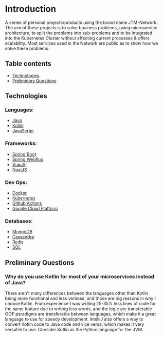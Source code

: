 # Introduction

A series of personal projects/products using the brand name JTM-Network. The aim of these projects is to solve business problems, using microservice architecture, to split the problems into sub-problems and to be integrated into the Kubernetes Cluster without affecting current processes & offers scalability. Most services used in the Network are public as to show how we solve these problems.

## Table contents
- [Technologies](#technologies)
- [Preliminary Questions](#premliminary-questions)

## Technologies

### Languages:
- [Java](https://www.java.com/en)
- [Kotlin](https://kotlinlang.org)
- [JavaScript](https://www.javascript.com)

### Frameworks:
- [Spring Boot](https://spring.io/projects/spring-boot)
- [Spring Webflux](https://docs.spring.io/spring-framework/docs/current/reference/html/web-reactive.html)
- [VueJS](https://vuejs.org/)
- [NuxtJS](https://nuxtjs.org/)

### Dev Ops:
- [Docker](https://www.docker.com/)
- [Kubernetes](https://kubernetes.io/)
- [Github Actions](https://github.com/features/actions)
- [Google Cloud Platform](https://cloud.google.com/)

### Databases:
- [MongoDB](https://www.mongodb.com/)
- [Cassandra](https://cassandra.apache.org/_/index.html)
- [Redis](https://redis.io/)
- [SQL](https://en.wikipedia.org/wiki/SQL)

## Preliminary Questions

### Why do you use Kotlin for most of your microservices instead of Java?

There aren't many differences between the languages other than Kotlin being more functional and less verbose, and those are big reasons in why I choose Kotlin. From experience I was writing 25-35% less lines of code for the same feature due to writing less words, and the logic are transferable OOP paradigms are transferable between languages, which make it a great language to use for speedy development. IntelliJ also offers a way to convert Kotlin code to Java code and vice versa, which makes it very versatile to use. Consider Kotlin as the Python language for the JVM.




